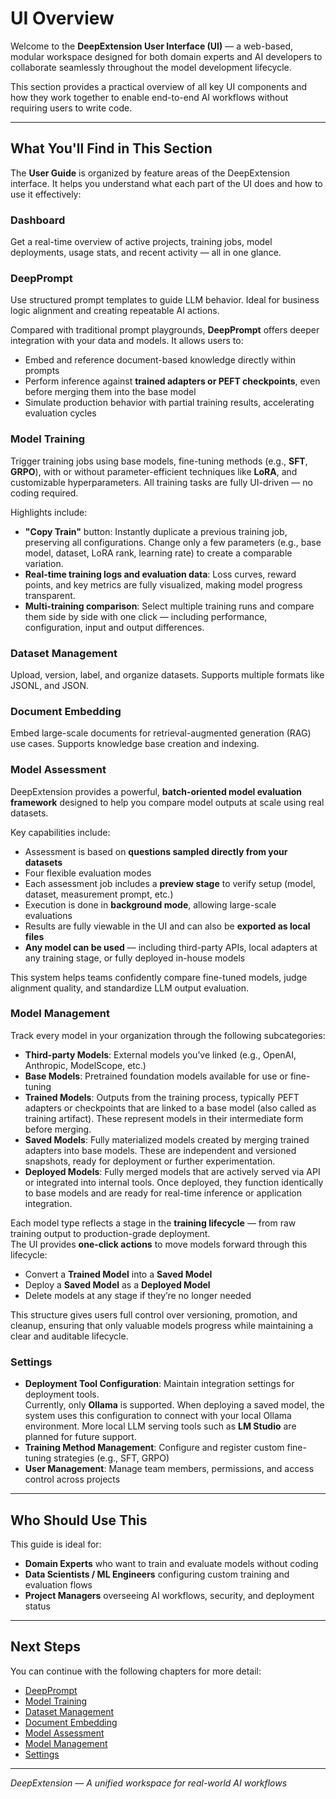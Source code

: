 # UI Overview

Welcome to the **DeepExtension User Interface (UI)** — a web-based, modular workspace designed for both domain experts and AI developers to 
collaborate seamlessly throughout the model development lifecycle.

This section provides a practical overview of all key UI components and how they work together to enable end-to-end AI workflows without 
requiring users to write code.

---

## What You'll Find in This Section

The **User Guide** is organized by feature areas of the DeepExtension interface. It helps you understand what each part of the UI does and how 
to use it effectively:

### Dashboard
Get a real-time overview of active projects, training jobs, model deployments, usage stats, and recent activity — all in one glance.

### DeepPrompt
Use structured prompt templates to guide LLM behavior. Ideal for business logic alignment and creating repeatable AI actions.

Compared with traditional prompt playgrounds, **DeepPrompt** offers deeper integration with your data and models. It allows users to:

- Embed and reference document-based knowledge directly within prompts  
- Perform inference against **trained adapters or PEFT checkpoints**, even before merging them into the base model  
- Simulate production behavior with partial training results, accelerating evaluation cycles  


### Model Training
Trigger training jobs using base models, fine-tuning methods (e.g., **SFT**, **GRPO**), with or without parameter-efficient techniques like **LoRA**, and customizable hyperparameters. All training tasks are fully UI-driven — no coding required.

Highlights include:

- **"Copy Train"** button: Instantly duplicate a previous training job, preserving all configurations. Change only a few parameters (e.g., base model, dataset, LoRA rank, learning rate) to create a comparable variation.
- **Real-time training logs and evaluation data**: Loss curves, reward points, and key metrics are fully visualized, making model progress transparent.
- **Multi-training comparison**: Select multiple training runs and compare them side by side with one click — including performance, configuration, input and output differences.


### Dataset Management
Upload, version, label, and organize datasets. Supports multiple formats like JSONL, and JSON.

### Document Embedding
Embed large-scale documents for retrieval-augmented generation (RAG) use cases. Supports knowledge base creation and indexing.

### Model Assessment

DeepExtension provides a powerful, **batch-oriented model evaluation framework** designed to help you compare model outputs at scale using real datasets.

Key capabilities include:

- Assessment is based on **questions sampled directly from your datasets**
- Four flexible evaluation modes
  <!-- - **Single Candidate**: Generate answers without judgment
  - **Two Candidates**: Generate answers from two models for side-by-side comparison
  - **1 Candidate + 1 Judge**: A judge model evaluates a single model's answer using predefined metrics
  - **2 Candidates + 1 Judge**: A judge model compares both answers and selects the better one, with scoring -->
- Each assessment job includes a **preview stage** to verify setup (model, dataset, measurement prompt, etc.)
- Execution is done in **background mode**, allowing large-scale evaluations
- Results are fully viewable in the UI and can also be **exported as local files**
- **Any model can be used** — including third-party APIs, local adapters at any training stage, or fully deployed in-house models

This system helps teams confidently compare fine-tuned models, judge alignment quality, and standardize LLM output evaluation.


### Model Management
Track every model in your organization through the following subcategories:

- **Third-party Models**: External models you’ve linked (e.g., OpenAI, Anthropic, ModelScope, etc.)
- **Base Models**: Pretrained foundation models available for use or fine-tuning
- **Trained Models**: Outputs from the training process, typically PEFT adapters or checkpoints that are linked to a base model (also called as training artifact). These represent models in their intermediate form before merging.
- **Saved Models**: Fully materialized models created by merging trained adapters into base models. These are independent and versioned snapshots, ready for deployment or further experimentation.
- **Deployed Models**: Fully merged models that are actively served via API or integrated into internal tools. Once deployed, they function identically to base models and are ready for real-time inference or application integration.

Each model type reflects a stage in the **training lifecycle** — from raw training output to production-grade deployment.  
The UI provides **one-click actions** to move models forward through this lifecycle:
- Convert a **Trained Model** into a **Saved Model**
- Deploy a **Saved Model** as a **Deployed Model**
- Delete models at any stage if they’re no longer needed

This structure gives users full control over versioning, promotion, and cleanup, ensuring that only valuable models progress while maintaining a clear and auditable lifecycle.

### Settings

- **Deployment Tool Configuration**: Maintain integration settings for deployment tools.  
  Currently, only **Ollama** is supported. When deploying a saved model, the system uses this configuration to connect with your local Ollama environment. More local LLM serving tools such as **LM Studio** are planned for future support.
- **Training Method Management**: Configure and register custom fine-tuning strategies (e.g., SFT, GRPO)
- **User Management**: Manage team members, permissions, and access control across projects

---

## Who Should Use This

This guide is ideal for:

- **Domain Experts** who want to train and evaluate models without coding
- **Data Scientists / ML Engineers** configuring custom training and evaluation flows
- **Project Managers** overseeing AI workflows, security, and deployment status

---

## Next Steps

You can continue with the following chapters for more detail:

<!-- - [UI Dashboard](ui-dashboard.md)   -->
- [DeepPrompt](deep-prompt.md)  
- [Model Training](model-training.md)  
- [Dataset Management](dataset-management.md)  
- [Document Embedding](document-embedding.md)  
- [Model Assessment](model-assessment.md)  
- [Model Management](thirdparty-models.md)  
- [Settings](deployment-tool-configuration.md)

---

*DeepExtension — A unified workspace for real-world AI workflows*

